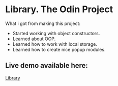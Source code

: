 # Library. The Odin Project

What i got from making this project:

- Started working with object constructors.
- Learned about OOP.
- Learned how to work with local storage.
- Learned how to create nice popup modules.

## Live demo available here:

[Library](https://rustamyuburov.github.io/library/)